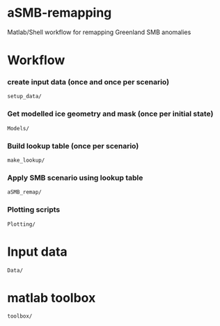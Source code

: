 # aSMB-remapping
Matlab/Shell workflow for remapping Greenland SMB anomalies

# Workflow
### create input data (once and once per scenario) 
```setup_data/```

### Get modelled ice geometry and mask (once per initial state)
```Models/```



### Build lookup table (once per scenario)
```make_lookup/```

### Apply SMB scenario using lookup table 
```aSMB_remap/```


### Plotting scripts
```Plotting/```


# Input data
```Data/```

# matlab toolbox
`toolbox/`
